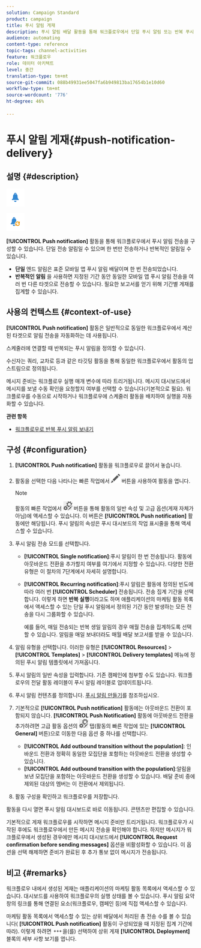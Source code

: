 ```yaml
---
solution: Campaign Standard
product: campaign
title: 푸시 알림 게재
description: 푸시 알림 배달 활동을 통해 워크플로우에서 단일 푸시 알림 또는 반복 푸시 알림을 전송하도록 구성할 수 있습니다.
audience: automating
content-type: reference
topic-tags: channel-activities
feature: 워크플로우
role: 데이터 아키텍트
level: 중간
translation-type: tm+mt
source-git-commit: 088b49931ee5047fa6b949813ba17654b1e10d60
workflow-type: tm+mt
source-wordcount: '776'
ht-degree: 46%

---
```



# 푸시 알림 게재{#push-notification-delivery}

## 설명 {#description}

![](assets/push.png)

![](assets/recurrentpush.png)

**[!UICONTROL Push notification]** 활동을 통해 워크플로우에서 푸시 알림 전송을 구성할 수 있습니다. 단일 전송 알림일 수 있으며 한 번만 전송하거나 반복적인 알림일 수 있습니다.

* **단일** 엔드 알림은 표준 모바일 앱 푸시 알림 배달이며 한 번 전송되었습니다.
* **반복적인 알림** 을 사용하면 지정된 기간 동안 동일한 모바일 앱 푸시 알림 전송을 여러 번 다른 타겟으로 전송할 수 있습니다. 필요한 보고서를 얻기 위해 기간별 게재를 집계할 수 있습니다.

## 사용의 컨텍스트 {#context-of-use}

**[!UICONTROL Push notification]** 활동은 일반적으로 동일한 워크플로우에서 계산된 타겟으로 알림 전송을 자동화하는 데 사용됩니다.

스케줄러에 연결할 때 반복되는 푸시 알림을 정의할 수 있습니다.

수신자는 쿼리, 교차로 등과 같은 타깃팅 활동을 통해 동일한 워크플로우에서 활동의 업스트림으로 정의됩니다.

메시지 준비는 워크플로우 실행 매개 변수에 따라 트리거됩니다. 메시지 대시보드에서 메시지를 보낼 수동 확인을 요청할지 여부를 선택할 수 있습니다(기본적으로 필요). 워크플로우를 수동으로 시작하거나 워크플로우에 스케줄러 활동을 배치하여 실행을 자동화할 수 있습니다.

**관련 항목**

* [워크플로우로 반복 푸시 알림 보내기](../../automating/using/recurring-push-notifications.md)

## 구성 {#configuration}

1. **[!UICONTROL Push notification]** 활동을 워크플로우로 끌어서 놓습니다.
1. 활동을 선택한 다음 나타나는 빠른 작업에서 ![](assets/edit_darkgrey-24px.png) 버튼을 사용하여 활동을 엽니다.

   >[!NOTE]
   >
   >활동의 빠른 작업에서 ![](assets/dlv_activity_params-24px.png) 버튼을 통해 활동의 일반 속성 및 고급 옵션(게재 자체가 아님)에 액세스할 수 있습니다. 이 버튼은 **[!UICONTROL Push notification]** 활동에만 해당됩니다. 푸시 알림의 속성은 푸시 대시보드의 작업 표시줄을 통해 액세스할 수 있습니다.

1. 푸시 알림 전송 모드를 선택합니다.

   * **[!UICONTROL Single notification]**:푸시 알림이 한 번 전송됩니다. 활동에 아웃바운드 전환을 추가할지 여부를 여기에서 지정할 수 있습니다. 다양한 전환 유형은 이 절차의 7단계에서 자세히 설명합니다.
   * **[!UICONTROL Recurring notification]**:푸시 알림은 활동에 정의된 빈도에 따라 여러 번  **[!UICONTROL Scheduler]** 전송됩니다. 전송 집계 기간을 선택합니다. 이렇게 하면 **반복 실행**&#x200B;이라고도 하며 애플리케이션의 마케팅 활동 목록에서 액세스할 수 있는 단일 푸시 알림에서 정의된 기간 동안 발생하는 모든 전송을 다시 그룹화할 수 있습니다.

      예를 들어, 매일 전송되는 반복 생일 알림의 경우 매월 전송을 집계하도록 선택할 수 있습니다. 알림을 매일 보내더라도 매월 배달 보고서를 받을 수 있습니다.

1. 알림 유형을 선택합니다. 이러한 유형은 **[!UICONTROL Resources]** > **[!UICONTROL Templates]** > **[!UICONTROL Delivery templates]** 메뉴에 정의된 푸시 알림 템플릿에서 가져옵니다.
1. 푸시 알림의 일반 속성을 입력합니다. 기존 캠페인에 첨부할 수도 있습니다. 워크플로우의 전달 활동 레이블이 푸시 알림 레이블로 업데이트됩니다.
1. 푸시 알림 컨텐츠를 정의합니다. [푸시 알림 만들기](../../channels/using/preparing-and-sending-a-push-notification.md)를 참조하십시오.
1. 기본적으로 **[!UICONTROL Push notification]** 활동에는 아웃바운드 전환이 포함되지 않습니다. **[!UICONTROL Push Notification]** 활동에 아웃바운드 전환을 추가하려면 고급 활동 옵션의 ![](assets/dlv_activity_params-24px.png) 탭(활동의 빠른 작업에 있는 **[!UICONTROL General]** 버튼)으로 이동한 다음 옵션 중 하나를 선택합니다.

   * **[!UICONTROL Add outbound transition without the population]**: 인바운드 전환과 정확히 동일한 모집단을 포함하는 아웃바운드 전환을 생성할 수 있습니다.
   * **[!UICONTROL Add outbound transition with the population]**:알림을 보낸 모집단을 포함하는 아웃바운드 전환을 생성할 수 있습니다. 배달 준비 중에 제외된 대상의 멤버는 이 전환에서 제외됩니다.

1. 활동 구성을 확인하고 워크플로우를 저장합니다.

활동을 다시 열면 푸시 알림 대시보드로 바로 이동됩니다. 콘텐츠만 편집할 수 있습니다.

기본적으로 게재 워크플로우를 시작하면 메시지 준비만 트리거됩니다. 워크플로우가 시작된 후에도 워크플로우에서 만든 메시지 전송을 확인해야 합니다. 하지만 메시지가 워크플로우에서 생성된 경우에만 메시지 대시보드에서 **[!UICONTROL Request confirmation before sending messages]** 옵션을 비활성화할 수 있습니다. 이 옵션을 선택 해제하면 준비가 완료된 후 추가 통보 없이 메시지가 전송됩니다.

## 비고 {#remarks}

워크플로우 내에서 생성된 게재는 애플리케이션의 마케팅 활동 목록에서 액세스할 수 있습니다. 대시보드를 사용하여 워크플로우의 실행 상태를 볼 수 있습니다. 푸시 알림 요약 창의 링크를 통해 연결된 요소(워크플로우, 캠페인 등)에 직접 액세스할 수 있습니다.

마케팅 활동 목록에서 액세스할 수 있는 상위 배달에서 처리된 총 전송 수를 볼 수 있습니다( **[!UICONTROL Push notification]** 활동이 구성되었을 때 지정된 집계 기간에 따라). 이렇게 하려면 ![](assets/wkf_dlv_detail_button.png)을(를) 선택하여 상위 게재 **[!UICONTROL Deployment]** 블록의 세부 사항 보기를 엽니다.
